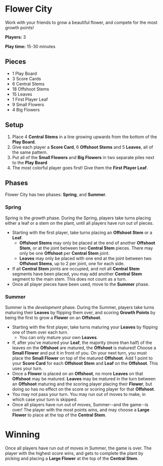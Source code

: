 # Flower City

Work with your friends to grow a beautiful flower, and compete for the most growth points!

**Players:** 3

**Play time:** 15-30 minutes

## Pieces

* 1 Play Board
* 3 Score Cards
* 6 Central Stems
* 18 Offshoot Stems
* 15 Leaves
* 1 First Player Leaf
* 9 Small Flowers
* 4 Big Flowers

## Setup

1. Place 4 **Central Stems** in a line growing upwards from the bottom of the **Play Board**.
2. Give each player a **Score Card**, 6 **Offshoot Stems** and 5 **Leaves**, all of the same pattern.
3. Put all of the **Small Flowers** and **Big Flowers** in two separate piles next to the **Play Board**
3. The most colorful player goes first! Give them the **First Player Leaf**.

## Phases

Flower City has two phases: **Spring**, and **Summer**.

### Spring
Spring is the _growth_ phase. During the Spring, players take turns placing either a leaf or a stem on the plant, until all players have run out of pieces.

* Starting with the first player, take turns placing an **Offshoot Stem** or a **Leaf**.
	* **Offshoot Stems** may only be placed at the end of another **Offshoot Stem**, or at the joint between two **Central Stem** pieces. There may only be one **Offshoot** per **Central Stem** joint. 
	* **Leaves** may only be placed with one end at the joint between two **Offshoot Stems**, up to 2 per joint, one for each side.
* If all **Central Stem** joints are occupied, and not all **Central Stem** segments have been placed, you may add another **Central Stem** segment to the main stem. This does not count as a turn.
* Once all player pieces have been used, move to the **Summer** phase.


### Summer
Summer is the _development_ phase. During the Summer, players take turns maturing their **Leaves** by flipping them over, and scoring **Growth Points** by being the first to grow a **Flower** on an **Offshoot**.

* Starting with the first player, take turns maturing your **Leaves** by flipping one of them over each turn.
	* You can only mature your own **Leaves**.
* If, after you've matured your **Leaf**, the majority (more than half) of the leaves on the **Offshoot** are matured, the **Offshoot** is matured! Choose a **Small Flower** and put it in front of you. On your next turn, you must place the **Small Flower** on top of the matured **Offshoot**. Add 1 point to your **Score Card** for each **Offshoot Stem** and **Leaf** on the **Offshoot**. This uses your turn.
* Once a **Flower** is placed on an **Offshoot**, no more **Leaves** on that **Offshoot** may be matured. **Leaves** may be matured in the turn between an **Offshoot** maturing and the scoring player placing their **Flower**, but doing so has no effect on the score or scoring player for that **Offshoot**.
* You may not pass your turn. You may run out of moves to make, in which case your turn is skipped.
* Once all players have run out of moves, Summer--and the game--is over! The player with the most points wins, and may choose a **Large Flower** to place at the top of the **Central Stem**.

# Winning

Once all players have run out of moves in Summer, the game is over. The player with the highest score wins, and gets to complete the plant by picking and placing a **Large Flower** at the top of the **Central Stem**.
